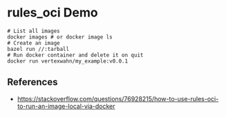 # rules_oci Demo

```shell
# List all images
docker images # or docker image ls
# Create an image
bazel run //:tarball
# Run docker container and delete it on quit
docker run vertexwahn/my_example:v0.0.1
```

## References

- https://stackoverflow.com/questions/76928215/how-to-use-rules-oci-to-run-an-image-local-via-docker
